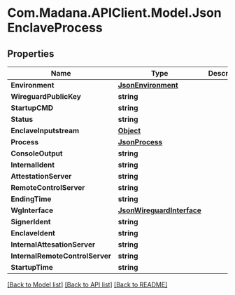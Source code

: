 
# Com.Madana.APIClient.Model.JsonEnclaveProcess

## Properties

Name | Type | Description | Notes
------------ | ------------- | ------------- | -------------
**Environment** | [**JsonEnvironment**](JsonEnvironment.md) |  | [optional] 
**WireguardPublicKey** | **string** |  | [optional] 
**StartupCMD** | **string** |  | [optional] 
**Status** | **string** |  | [optional] 
**EnclaveInputstream** | [**Object**](.md) |  | [optional] 
**Process** | [**JsonProcess**](JsonProcess.md) |  | [optional] 
**ConsoleOutput** | **string** |  | [optional] 
**InternalIdent** | **string** |  | [optional] 
**AttestationServer** | **string** |  | [optional] 
**RemoteControlServer** | **string** |  | [optional] 
**EndingTime** | **string** |  | [optional] 
**WgInterface** | [**JsonWireguardInterface**](JsonWireguardInterface.md) |  | [optional] 
**SignerIdent** | **string** |  | [optional] 
**EnclaveIdent** | **string** |  | [optional] 
**InternalAttesationServer** | **string** |  | [optional] 
**InternalRemoteControlServer** | **string** |  | [optional] 
**StartupTime** | **string** |  | [optional] 

[[Back to Model list]](../README.md#documentation-for-models)
[[Back to API list]](../README.md#documentation-for-api-endpoints)
[[Back to README]](../README.md)


